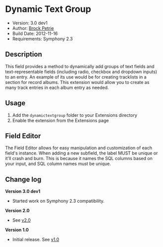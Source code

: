 # Dynamic Text Group

-  Version: 3.0 dev1
-  Author: [Brock Petrie](http://www.brockpetrie.com)
-  Build Date: 2012-11-16
-  Requirements: Symphony 2.3

## Description

This field provides a method to dynamically add groups of text fields and text-representable fields (including radio, checkbox and dropdown inputs) to an entry. An example of its use would be for creating tracklists in a section for record albums. This extension would allow you to create as many track entries in each album entry as needed.

## Usage

1.  Add the `dynamictextgroup` folder to your Extensions directory
2.  Enable the extension from the Extensions page

## Field Editor

The Field Editor allows for easy manipulation and customization of each field's instance. When adding a new subfield, the label MUST be unique or it'll crash and burn. This is because it names the SQL columns based on your input, and SQL column names must be unique.

## Change log

**Version 3.0 dev1**

-  Started work on Symphony 2.3 compatibility.

**Version 2.0** 

-  See [v2.0](https://github.com/brockpetrie/dynamictextgroup/tree/v2.0)

**Version 1.0** 

-  Initial release. See [v1.0](https://github.com/brockpetrie/dynamictextgroup/tree/v1.0)